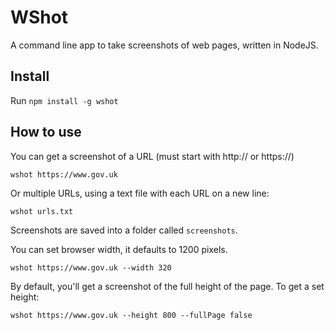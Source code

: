 # WShot

A command line app to take screenshots of web pages, written in NodeJS.

## Install

Run `npm install -g wshot`

## How to use

You can get a screenshot of a URL (must start with http:// or https://)

`wshot https://www.gov.uk`

Or multiple URLs, using a text file with each URL on a new line:

`wshot urls.txt`

Screenshots are saved into a folder called `screenshots`.

You can set browser width, it defaults to 1200 pixels.

`wshot https://www.gov.uk --width 320`

By default, you'll get a screenshot of the full height of the page. To get a set height:

`wshot https://www.gov.uk --height 800 --fullPage false`
